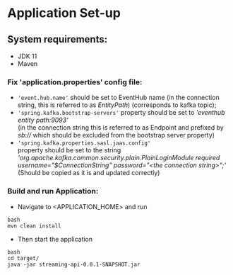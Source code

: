 
# Application Set-up
## System requirements:
* JDK 11
* Maven


### Fix 'application.properties' config file:
* `'event.hub.name'`
  should be set to EventHub name (in the connection string, this is referred to as _EntityPath_) (corresponds to kafka topic);
* `'spring.kafka.bootstrap-servers'`
  property should be set to _'eventhub entity path:9093'_  
  (in the connection string this is referred to as Endpoint and prefixed by _sb://_ which should be excluded from the bootstrap server property)
* `'spring.kafka.properties.sasl.jaas.config'`  
  property should be set to the string  
  _'org.apache.kafka.common.security.plain.PlainLoginModule required username="$ConnectionString" password="\<the connection string\>";'_  
  (Should be copied as it is and updated correctly)


### Build and run Application:
* Navigate to <APPLICATION_HOME> and run
```
bash
mvn clean install
```

* Then start the application
```
bash
cd target/
java -jar streaming-api-0.0.1-SNAPSHOT.jar
```
